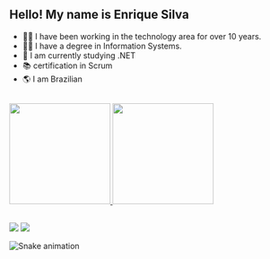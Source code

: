 

## Hello! My name is Enrique Silva

- 👨‍💻 I have been working in the technology area for over 10 years.
- 👨‍🎓 I have a degree in Information Systems.
- 📘 I am currently studying .NET
- 📚 certification in Scrum
- 🌎 I am Brazilian

 ##
  ##


<div>
  <a href="https://github.com/EnriqueSFlor">
  <img height="180em" src="https://github-readme-stats.vercel.app/api?username=EnriqueSFlor&show_icons=true&theme=dark&include_all_commits=true&count_private=true"/>
  <img height="180em" src="https://github-readme-stats.vercel.app/api/top-langs/?username=EnriqueSFlor&layout=compact&langs_count=7&theme=dark"/>

  
  ##

<div>  

 <div> 
  <a href = "mailto:enriquesilvaflor@gmail.com"><img src="https://img.shields.io/badge/-Gmail-%23333?style=for-the-badge&logo=gmail&logoColor=white" target="_blank"></a>
  <a href="https://www.linkedin.com/in/enrique-da-silva-fl%C3%B4r-61804695/" target="_blank"><img src="https://img.shields.io/badge/-LinkedIn-%230077B5?style=for-the-badge&logo=linkedin&logoColor=white" target="_blank"></a> 
 
  ![Snake animation](https://github.com/EnriqueSFlor/EnriqueSFlor/blob/output/github-contribution-grid-snake.svg)

 
</div>



 </div>





<!---
EnriqueSFlor/EnriqueSFlor is a ✨ special ✨ repository because its `README.md` (this file) appears on your GitHub profile.
You can click the Preview link to take a look at your changes.
--->
 
